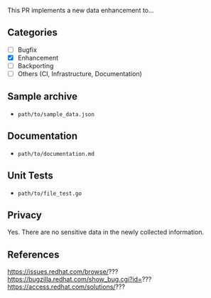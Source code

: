 <!-- Short description of the PR. What does it do? -->
This PR implements a new data enhancement to...

## Categories
<!-- Select the categories that your PR better fits on -->

- [ ] Bugfix
- [X] Enhancement
- [ ] Backporting
- [ ] Others (CI, Infrastructure, Documentation)

## Sample archive
<!-- Are these changes reflected in sample archive? -->

- `path/to/sample_data.json`

## Documentation
<!-- Are these changes reflected in documentation? -->

- `path/to/documentation.md`

## Unit Tests
<!-- If it includes new unit tests, list them down bellow -->

- `path/to/file_test.go`

## Privacy
<!-- Has data anonymization/privacy been considered by CCX? (e.g. external IP addresses) -->

Yes. There are no sensitive data in the newly collected information.

## References
<!-- What are related references for this PR? -->

https://issues.redhat.com/browse/???
https://bugzilla.redhat.com/show_bug.cgi?id=???
https://access.redhat.com/solutions/???